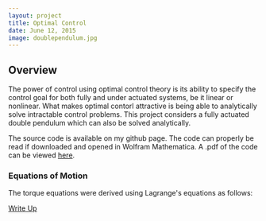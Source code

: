 ```yaml
---
layout: project
title: Optimal Control 
date: June 12, 2015
image: doublependulum.jpg
---
```


## Overview
The power of control using optimal control theory is its ability to specify the control goal for both fully and under actuated systems, be it linear or nonlinear. What makes optimal contorl attractive is being able to analytically solve intractable control problems. This project considers a fully actuated double pendulum which can also be solved analytically. 

The source code is available on my github page. The code can properly be read if downloaded and opened in Wolfram Mathematica. A .pdf of the code can be viewed [here](https://github.com/mahdiehnejati/portfolio/blob/gh-pages/public/documents/optimal_control/code.pdf).

### Equations of Motion

The torque equations were derived using Lagrange's equations as follows: 


[Write Up](https://github.com/mahdiehnejati/portfolio/blob/gh-pages/public/documents/optimal_control/optControl.pdf)
